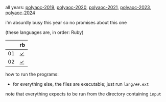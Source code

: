 all years:
[polyaoc-2019](https://github.com/tckmn/polyaoc-2019),
[polyaoc-2020](https://github.com/tckmn/polyaoc-2020),
[polyaoc-2021](https://github.com/tckmn/polyaoc-2021),
[polyaoc-2023](https://github.com/tckmn/polyaoc-2023),
[polyaoc-2024](https://github.com/tckmn/polyaoc-2024)

i'm absurdly busy this year so no promises about this one

(these languages are, in order: Ruby)

|    | rb        |
| -  | -         |
| 01 | [✓][01rb] |
| 02 | [✓][02rb] |

how to run the programs:

 * for everything else, the files are executable; just run `lang/##.ext`

note that everything expects to be run from the directory containing `input`

[01rb]:  https://github.com/tckmn/polyaoc-2021/tree/main/01/rb
[02rb]:  https://github.com/tckmn/polyaoc-2021/tree/main/02/rb
